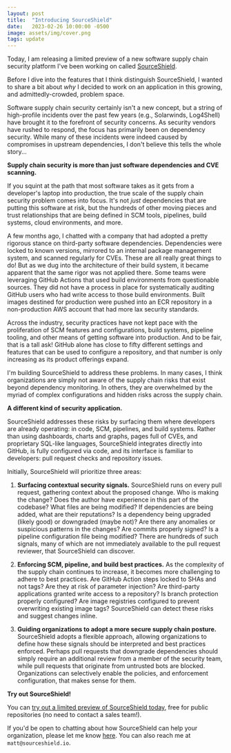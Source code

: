 ```yaml
---
layout: post
title:  "Introducing SourceShield"
date:   2023-02-26 10:00:00 -0500
image: assets/img/cover.png
tags: update
---
```


Today, I am releasing a limited preview of a new software supply chain security platform I've been working on called [SourceShield](https://sourceshield.io).

Before I dive into the features that I think distinguish SourceShield, I wanted to share a bit about _why_ I decided to work on an application in this growing, and admittedly-crowded, problem space.

Software supply chain security certainly isn't a new concept, but a string of high-profile incidents over the past few years (e.g., Solarwinds, Log4Shell) have brought it to the forefront of security concerns. As security vendors have rushed to respond, the focus has primarily been on dependency security. While many of these incidents were indeed caused by compromises in upstream dependencies, I don't believe this tells the whole story...

**Supply chain security is more than just software dependencies and CVE scanning.**

If you squint at the path that most software takes as it gets from a developer's laptop into production, the true scale of the supply chain security problem comes into focus. It's not _just_ dependencies that are putting this software at risk, but the hundreds of other moving pieces and trust relationships that are being defined in SCM tools, pipelines, build systems, cloud environments, and more.

A few months ago, I chatted with a company that had adopted a pretty rigorous stance on third-party software dependencies. Dependencies were locked to known versions, mirrored to an internal package management system, and scanned regularly for CVEs. These are all really great things to do! But as we dug into the architecture of their build system, it became apparent that the same rigor was not applied there. Some teams were leveraging GitHub Actions that used build environments from questionable sources. They did not have a process in place for systematically auditing GitHub users who had write access to those build environments. Built images destined for production were pushed into an ECR repository in a non-production AWS account that had more lax security standards.

Across the industry, security practices have not kept pace with the proliferation of SCM features and configurations, build systems, pipeline tooling, and other means of getting software into production. And to be fair, that is a tall ask! GitHub alone has close to fifty different settings and features that can be used to configure a repository, and that number is only increasing as its product offerings expand.

I'm building SourceShield to address these problems. In many cases, I think organizations are simply not aware of the supply chain risks that exist beyond dependency monitoring. In others, they are overwhelmed by the myriad of complex configurations and hidden risks across the supply chain.

**A different kind of security application.**

SourceShield addresses these risks by surfacing them where developers are already operating: in code, SCM, pipelines, and build systems. Rather than using dashboards, charts and graphs, pages full of CVEs, and proprietary SQL-like languages, SourceShield integrates directly into GitHub, is fully configured via code, and its interface is familiar to developers: pull request checks and repository issues.

Initially, SourceShield will prioritize three areas:

1. **Surfacing contextual security signals.** SourceShield runs on every pull request, gathering context about the proposed change. Who is making the change? Does the author have experience in this part of the codebase? What files are being modified? If dependencies are being added, what are their reputations? Is a dependency being upgraded (likely good) or downgraded (maybe not)? Are there any anomalies or suspicious patterns in the changes? Are commits properly signed? Is a pipeline configuration file being modified? There are hundreds of such signals, many of which are not immediately available to the pull request reviewer, that SourceShield can discover.

2. **Enforcing SCM, pipeline, and build best practices.** As the complexity of the supply chain continues to increase, it becomes more challenging to adhere to best practices. Are GitHub Action steps locked to SHAs and not tags? Are they at risk of parameter injection? Are third-party applications granted write access to a repository? Is branch protection properly configured? Are image registries configured to prevent overwriting existing image tags? SourceShield can detect these risks and suggest changes inline.

3. **Guiding organizations to adopt a more secure supply chain posture.** SourceShield adopts a flexible approach, allowing organizations to define how these signals should be interpreted and best practices enforced. Perhaps pull requests that downgrade dependencies should simply require an additional review from a member of the security team, while pull requests that originate from untrusted bots are blocked. Organizations can selectively enable the policies, and enforcement configuration, that makes sense for them.

**Try out SourceShield!**

You can [try out a limited preview of SourceShield today](https://docs.sourceshield.io/getting_started.html), free for public repositories (no need to contact a sales team!).

If you'd be open to chatting about how SourceShield can help your organization, please let me know [here](https://docs.google.com/forms/d/e/1FAIpQLSeHOxckS_aCSu5rzsYHVTrEEjInfNcTAngzZF2BwDAozb7RpQ/viewform). You can also reach me at `matt@sourceshield.io`.